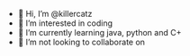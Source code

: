 - 👋 Hi, I’m @killercatz
- 👀 I’m interested in coding
- 🌱 I’m currently learning java, python and C+
- 💞️ I’m not looking to collaborate on

<!---
killercatz/killercatz is a ✨ special ✨ repository because its `README.md` (this file) appears on your GitHub profile.
You can click the Preview link to take a look at your changes.
--->
